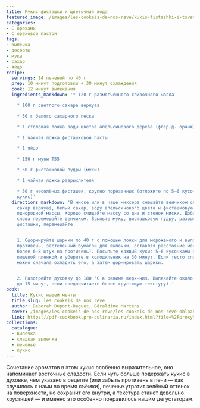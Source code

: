 ```yaml
---
title: Кукис фисташки и цветочная вода
featured_image: /images/les-cookeis-de-nos-reve/kukis-fistashki-i-tsvetochnaia-voda.jpeg
categories:
- С орехами
- С ореховой пастой
tags:
- выпечка
- десерты
- мука
- сахар
- яйцо
recipe:
  servings: 14 печений по 40 г
  prep: 10 минут подготовки + 30 минут охлаждения
  cook: 12 минут выпекания
  ingredients_markdown: '* 120 г размягчённого сливочного масла

    * 100 г светлого сахара вержуаз

    * 50 г белого сахарного песка

    * 1 столовая ложка воды цветов апельсинового дерева (флер-д- оранж)

    * 1 чайная ложка фисташковой пасты

    * 1 яйцо

    * 150 г муки T55

    * 50 г фисташковой пудры (муки)

    * 1 чайная ложка разрыхлителя

    * 50 г несолёных фисташек, крупно порезанных (отложите по 5–6 кусочков на каждый
    кукис)'
  directions_markdown: 'В миске или в чаше миксера смешайте венчиком сливочное масло,
    сахар вержуаз, белый сахар, воду апельсинового цвета и фисташковую пасту до получения
    однородной массы. Хорошо счищайте массу со дна и стенок миски. Добавьте яйцо и
    снова перемешайте венчиком. Всыпьте муку, фисташковую пудру, разрыхлитель и рубленные
    фисташки, перемешайте.


    1. Сформируйте шарики по 40 г с помощью ложки для мороженого и выложите их на
    противень, застеленный бумагой для выпечки, оставляя расстояние между ними (не
    более 6–8 штук на противень). Посыпьте каждый кукис 5–6 кусочками фисташек. Накройте
    пищевой пленкой и уберите в холодильник на 30 минут. Если тесто слишком липкое,
    можно сначала охладить его, а затем формировать шарики.


    2. Разогрейте духовку до 180 °C в режиме верх-низ. Выпекайте около 12 минут (или
    до 15 минут, если предпочитаете более хрустящую текстуру).'
book:
  title: Кукис нашей мечты
  title_slug: les cookeis de nos reve
  author: Deborah Dupont-Daguet, Géraldine Martens
  cover: /images/les-cookeis-de-nos-reve/les-cookeis-de-nos-reve-oblozhka.jpeg
  link: https://pdf-cookbook.pro-culinaria.ru/index.html?file=%2Fproxy%2Finbooks%2Fles-cookeis-de-nos-reve.pdf
collections:
  catalogue:
  - выпечка
  - сладкая выпечка
  - печенье
  - кукис
---
```


Сочетание ароматов в этом кукис особенно выразительное, оно напоминает восточные сладости. Если чуть больше подержать кукис в духовке, чем указано в рецепте (или забыть противень в печи — как случилось с нами во время съёмки), печенье утратит зелёный оттенок на поверхности, но сохранит его внутри, а текстура станет довольно хрустящей — и именно это особенно понравилось нашим дегустаторам.

